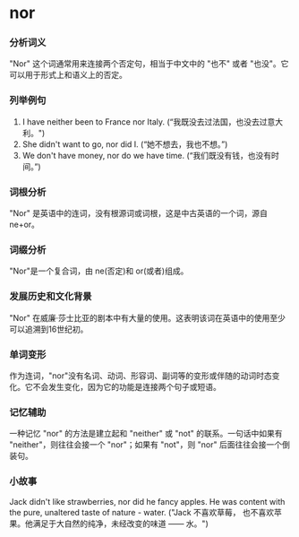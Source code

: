 # nor

### 分析词义

  

"Nor" 这个词通常用来连接两个否定句，相当于中文中的 "也不" 或者 "也没"。它可以用于形式上和语义上的否定。

  

### 列举例句

  

1.  I have neither been to France nor Italy. (“我既没去过法国，也没去过意大利。")
2.  She didn't want to go, nor did I. (“她不想去，我也不想。”)
3.  We don't have money, nor do we have time. (“我们既没有钱，也没有时间。”)

  

### 词根分析

  

"Nor" 是英语中的连词，没有根源词或词根，这是中古英语的一个词，源自ne+or。

  

### 词缀分析

  

"Nor"是一个复合词，由 ne(否定)和 or(或者)组成。

  

### 发展历史和文化背景

  

"Nor" 在威廉·莎士比亚的剧本中有大量的使用。这表明该词在英语中的使用至少可以追溯到16世纪初。

  

### 单词变形

  

作为连词，"nor"没有名词、动词、形容词、副词等的变形或伴随的动词时态变化。它不会发生变化，因为它的功能是连接两个句子或短语。

  

### 记忆辅助

  

一种记忆 "nor" 的方法是建立起和 "neither" 或 "not" 的联系。一句话中如果有 "neither"，则往往会接一个 "nor"；如果有 "not"，则 "nor" 后面往往会接一个倒装句。

  

### 小故事

  

Jack didn't like strawberries, nor did he fancy apples. He was content with the pure, unaltered taste of nature - water. ("Jack 不喜欢草莓， 也不喜欢苹果。他满足于大自然的纯净，未经改变的味道 —— 水。")
